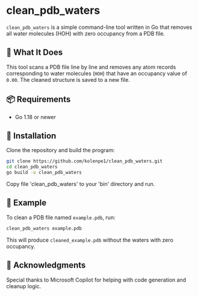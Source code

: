 # clean_pdb_waters
`clean_pdb_waters` is a simple command-line tool written in Go that removes all water molecules (HOH) with zero occupancy from a PDB file.

## 🧠 What It Does

This tool scans a PDB file line by line and removes any atom records corresponding to water molecules (`HOH`) that have an occupancy value of `0.00`. The cleaned structure is saved to a new file.

## 📦 Requirements

- Go 1.18 or newer

## 🔧 Installation

Clone the repository and build the program:

```bash
git clone https://github.com/kolenpe1/clean_pdb_waters.git
cd clean_pdb_waters
go build -o clean_pdb_waters
```

Copy file 'clean_pdb_waters' to your 'bin' directory and run.


## 🧪 Example

To clean a PDB file named `example.pdb`, run:
```bash
clean_pdb_waters example.pdb
```

This will produce `cleaned_example.pdb` without the waters with zero occupancy.


## 🤝 Acknowledgments
Special thanks to Microsoft Copilot for helping with code generation and cleanup logic.
